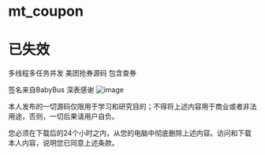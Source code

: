 # mt_coupon
# 已失效
多线程多任务并发
美团抢券源码 包含查券

签名来自BabyBus 深表感谢
![image](https://github.com/Yon8/images_library/blob/main/%E5%BE%AE%E4%BF%A1%E6%88%AA%E5%9B%BE_20230910114632.png)

本人发布的一切源码仅限用于学习和研究目的；不得将上述内容用于商业或者非法用途，否则，一切后果请用户自负。

您必须在下载后的24个小时之内，从您的电脑中彻底删除上述内容。访问和下载本人内容，说明您已同意上述条款。
